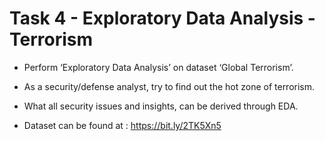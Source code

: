 # Task 4 - Exploratory Data Analysis - Terrorism
* Perform ‘Exploratory Data Analysis’ on dataset ‘Global Terrorism’.

* As a security/defense analyst, try to find out the hot zone of terrorism.

* What all security issues and insights, can be derived through EDA.

* Dataset can be found at : https://bit.ly/2TK5Xn5

